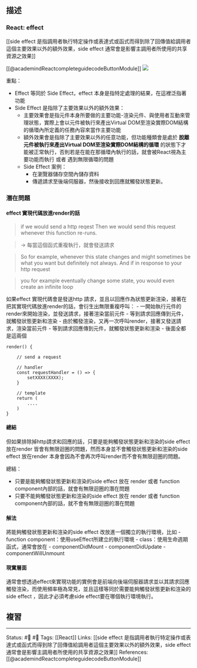 ## 描述


### React: effect
[[side effect 是指調用者執行特定操作或表達式或函式而得到除了回傳值給調用者這個主要效果以外的額外效果，side effect 通常會是影響主調用者所使用的共享資源之效果]]

[[@academindReactcompleteguidecodeButtonModule]]
![](https://res.cloudinary.com/dqfxgtyoi/image/upload/v1663086596/blog/react/effect/react-vs-side-effect_yt8q3n.png)

重點：
- Effect 等同於 Side Effect，effect 本身是指特定處理的結果，在這裡泛指著功能
- Side Effect 是指除了主要效果以外的額外效果：
	- 主要效果會是指元件本身所要做的主要功能-渲染元件、與使用者互動來管理狀態，實際上會以元件被執行來產出Virtual DOM至渲染實際DOM結構的循環內所定義的任務內容來當作主要功能
	- 額外效果會是指除了主要效果以外的任意功能，但功能種類會是處於 **脫離元件被執行來產出Virtual DOM至渲染實際DOM結構的循環** 的狀態下才能被正常執行，否則若是在能在那循環內執行的話，就會被React視為主要功能而執行 或者 遇到無限循環的問題
	- Side Effect 案例：
		- 在瀏覽器儲存空間內儲存資料
		- 傳遞請求至後端伺服器，然後接收到回應就觸發狀態更新。



### 潛在問題

#### effect 實現代碼放進render的話
> if we would send a http reqest
> Then we would send this request whenever this function re-runs.

> -> 每當這個函式重複執行，就會發送請求

> So for example, whenever this state changes and might sometimes be what you want but definitely not always. And if in response to your http request

> you for example eventually change some state, you would even create an infinite loop



如果effect 實現代碼會是發送http 請求，並且以回應作為狀態更新渲染，接著在把其實現代碼放進render的話，會衍生出無限重複呼叫：
	- 一開始執行元件的render來開始渲染，並發送請求，接著渲染當前元件
	- 等到請求回應傳到元件，就觸發狀態更新和渲染
	- 由於觸發渲染，又再一次呼叫render，接著又發送請求，渲染當前元件
	- 等到請求回應傳到元件，就觸發狀態更新和渲染
	- 後面全都是這兩個

```
render() {

	// send a request

	// handler 
	const requestHandler = () => {
		setXXXX(XXXX);
	}

	// template
	return (
		....
	)
}
```

#### 總結
但如果排除掉http請求和回應的話，只要是能夠觸發狀態更新和渲染的side effect 放在render 皆會有無限迴圈的問題，然而本身並不會觸發狀態更新和渲染的side effect 放在render 本身會因為不會再次呼叫render而不會有無限迴圈的問題。


總結：
- 只要是能夠觸發狀態更新和渲染的side effect 放在 render 或者 function component內部的話，就會有無限迴圈的潛在問題
- 只要不能夠觸發狀態更新和渲染的side effect 放在 render 或者 function component內部的話，就不會有無限迴圈的潛在問題


#### 解法

將能夠觸發狀態更新和渲染的side effect 改放進一個獨立的執行環境，比如
	- function component：使用useEffect所建立的執行環境
	- class：使用生命週期函式，通常會放在
		- componentDidMount
		- componentDidUpdate
		- componentWillUnmount

#### 現實層面
通常會想透過effect來實現功能的實例會是前端向後端伺服器請求並以其請求回應觸發渲染，而使用頻率極為常見，並且這樣等同於需要能夠觸發狀態更新和渲染的side effect ，因此才必須考慮side effect要在哪個執行環境執行。

## 複習


---
Status: #🌱 #📓 
Tags:
[[React]]
Links:
[[side effect 是指調用者執行特定操作或表達式或函式而得到除了回傳值給調用者這個主要效果以外的額外效果，side effect 通常會是影響主調用者所使用的共享資源之效果]]
References:
[[@academindReactcompleteguidecodeButtonModule]]